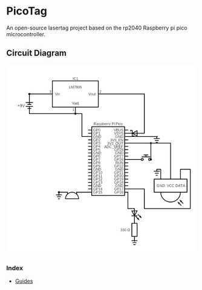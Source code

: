 # PicoTag
An open-source lasertag project based on the rp2040 Raspberry pi pico microcontroller.

## Circuit Diagram
![Circuit Diagram](https://github.com/Bluest-Lotus/PicoTag/blob/main/circuit.png?raw=true)


### Index

<!--- [Concepts](SiteStuff/concepts/index.md)
 -[Autonomy](SiteStuff/autonomy/index.md)-->
- [Guides](SiteStuff/guides/index.md)

<!--[Work-Analysis](SiteStuff/analysis.md)-->
<!--https://hackaday.com/blog/?s=laser+tag
https://neet2121.hatenablog.com/entry/2021/10/05/220916
https://neet2121.hatenablog.com/entry/2020/01/12/025139-->
